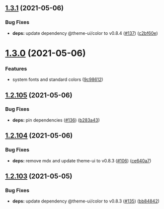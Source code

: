 ## [1.3.1](https://github.com/dds/bosabosa.org/compare/v1.3.0...v1.3.1) (2021-05-06)


### Bug Fixes

* **deps:** update dependency @theme-ui/color to v0.8.4 ([#137](https://github.com/dds/bosabosa.org/issues/137)) ([c2bf60e](https://github.com/dds/bosabosa.org/commit/c2bf60eae0a304b52dd8d1394ed68685b216e19c))



# [1.3.0](https://github.com/dds/bosabosa.org/compare/v1.2.105...v1.3.0) (2021-05-06)


### Features

* system fonts and standard colors ([9c98612](https://github.com/dds/bosabosa.org/commit/9c986127d1211b7211645ceaf33a305e66bd76ad))



## [1.2.105](https://github.com/dds/bosabosa.org/compare/v1.2.104...v1.2.105) (2021-05-06)


### Bug Fixes

* **deps:** pin dependencies ([#136](https://github.com/dds/bosabosa.org/issues/136)) ([b283a43](https://github.com/dds/bosabosa.org/commit/b283a436b163a29bc3600feece4d5a0f0b212eda))



## [1.2.104](https://github.com/dds/bosabosa.org/compare/v1.2.103...v1.2.104) (2021-05-06)


### Bug Fixes

* **deps:** remove mdx and update theme-ui to v0.8.3 ([#106](https://github.com/dds/bosabosa.org/issues/106)) ([ce640a7](https://github.com/dds/bosabosa.org/commit/ce640a7e94d91a82b6e817ba5e4aab3f738b1728))



## [1.2.103](https://github.com/dds/bosabosa.org/compare/v1.2.102...v1.2.103) (2021-05-05)


### Bug Fixes

* **deps:** update dependency @theme-ui/color to v0.8.3 ([#135](https://github.com/dds/bosabosa.org/issues/135)) ([bb84842](https://github.com/dds/bosabosa.org/commit/bb848421d41af305a974bd8d826f19b49be06a2a))



